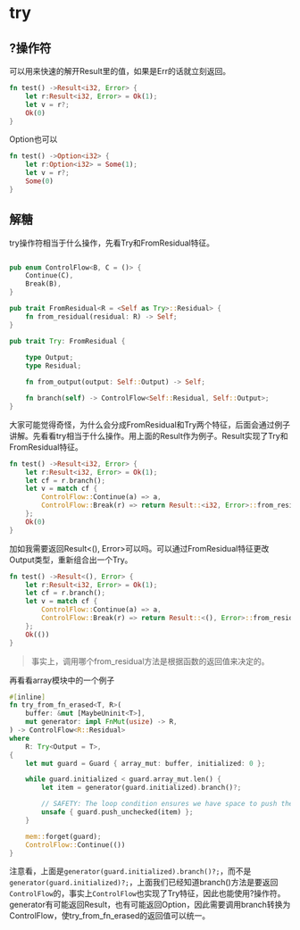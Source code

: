 # try

## ?操作符

可以用来快速的解开Result里的值，如果是Err的话就立刻返回。

```rust
fn test() ->Result<i32, Error> {
    let r:Result<i32, Error> = Ok(1);
    let v = r?;
    Ok(0)
}
```

Option也可以

```rust
fn test() ->Option<i32> {
    let r:Option<i32> = Some(1);
    let v = r?;
    Some(0)
}
```

## 解糖

try操作符相当于什么操作，先看Try和FromResidual特征。

```rust

pub enum ControlFlow<B, C = ()> {
    Continue(C),
    Break(B),
}

pub trait FromResidual<R = <Self as Try>::Residual> {
    fn from_residual(residual: R) -> Self;
}

pub trait Try: FromResidual {
   
    type Output;
    type Residual;

    fn from_output(output: Self::Output) -> Self;

    fn branch(self) -> ControlFlow<Self::Residual, Self::Output>;
}
```

大家可能觉得奇怪，为什么会分成FromResidual和Try两个特征，后面会通过例子讲解。先看看try相当于什么操作。用上面的Result作为例子。Result实现了Try和FromResidual特征。

```rust
fn test() ->Result<i32, Error> {
    let r:Result<i32, Error> = Ok(1);
    let cf = r.branch();
    let v = match cf {
        ControlFlow::Continue(a) => a,
        ControlFlow::Break(r) => return Result::<i32, Error>::from_residual(r),
    };
    Ok(0)
}
```

加如我需要返回Result<(), Error>可以吗。可以通过FromResidual特征更改Output类型，重新组合出一个Try。

```rust
fn test() ->Result<(), Error> {
    let r:Result<i32, Error> = Ok(1);
    let cf = r.branch();
    let v = match cf {
        ControlFlow::Continue(a) => a,
        ControlFlow::Break(r) => return Result::<(), Error>::from_residual(r),
    };
    Ok(())
}
```

>  事实上，调用哪个from_residual方法是根据函数的返回值来决定的。





再看看array模块中的一个例子

```rust
#[inline]
fn try_from_fn_erased<T, R>(
    buffer: &mut [MaybeUninit<T>],
    mut generator: impl FnMut(usize) -> R,
) -> ControlFlow<R::Residual>
where
    R: Try<Output = T>,
{
    let mut guard = Guard { array_mut: buffer, initialized: 0 };

    while guard.initialized < guard.array_mut.len() {
        let item = generator(guard.initialized).branch()?;

        // SAFETY: The loop condition ensures we have space to push the item
        unsafe { guard.push_unchecked(item) };
    }

    mem::forget(guard);
    ControlFlow::Continue(())
}
```

注意看，上面是`generator(guard.initialized).branch()?;`，而不是`generator(guard.initialized)?;`，上面我们已经知道branch()方法是要返回`ControlFlow`的，事实上`ControlFlow`也实现了Try特征，因此也能使用?操作符。generator有可能返回Result，也有可能返回Option，因此需要调用branch转换为ControlFlow，使try_from_fn_erased的返回值可以统一。
